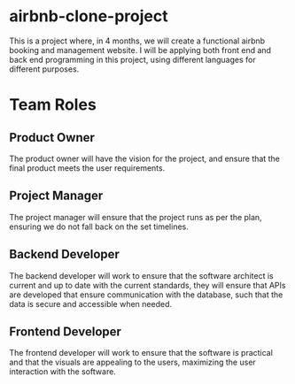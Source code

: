 # airbnb-clone-project

This is a project where, in 4 months, we will create a functional airbnb booking and management website.
I will be applying both front end and back end programming in this project, using different languages for different purposes.

# Team Roles
## Product Owner
 The product owner will have the vision for the project, and ensure that the final product meets the user requirements.

## Project Manager
The project manager will ensure that the project runs as per the plan, ensuring we do not fall back on the set timelines.

## Backend Developer
The backend developer will work to ensure that the software architect is current and up to date with the current standards, they will ensure that APIs are developed that ensure communication with the database, such that the data is secure and accessible when needed.

## Frontend Developer
The frontend developer will work to ensure that the software is practical and that the visuals are appealing to the users, maximizing the user interaction with the software.